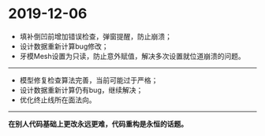 # 2019-12-06

- 填补倒凹前增加错误检查，弹窗提醒，防止崩溃；
- 设计数据重新计算bug修改；
- 牙模Mesh设置为只读，防止意外赋值，解决多次设置就位道崩溃的问题。

---

- 模型修复检查算法完善，当前可能过于严格；
- 设计数据重新计算仍有bug，继续解决；
- 优化终止线所在面法向。

---

**在别人代码基础上更改永远更难，代码重构是永恒的话题。**

